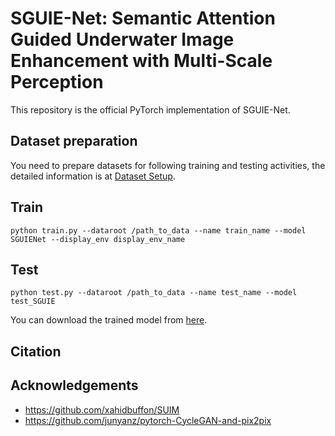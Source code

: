 # SGUIE-Net: Semantic Attention Guided Underwater Image Enhancement with Multi-Scale Perception
This repository is the official PyTorch implementation of SGUIE-Net.
## Dataset preparation 
You need to prepare datasets for following training and testing activities, the detailed information is at [Dataset Setup](data/README.md).

## Train
``` 
python train.py --dataroot /path_to_data --name train_name --model SGUIENet --display_env display_env_name
```
## Test
```
python test.py --dataroot /path_to_data --name test_name --model test_SGUIE 
```
You can download the trained model from [here](https://drive.google.com/file/d/1vbY4GZ5-AwVKouDFHvFj9nL-grnIB2d3/view?usp=sharing).

## Citation

## Acknowledgements
- https://github.com/xahidbuffon/SUIM
- https://github.com/junyanz/pytorch-CycleGAN-and-pix2pix
